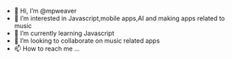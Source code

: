 - 👋 Hi, I’m @mpweaver
- 👀 I’m interested in Javascript,mobile apps,AI and making apps related to music
- 🌱 I’m currently learning Javascript
- 💞️ I’m looking to collaborate on music related apps
- 📫 How to reach me ...

<!---
mpweaver/mpweaver is a ✨ special ✨ repository because its `README.md` (this file) appears on your GitHub profile.
You can click the Preview link to take a look at your changes.
--->
